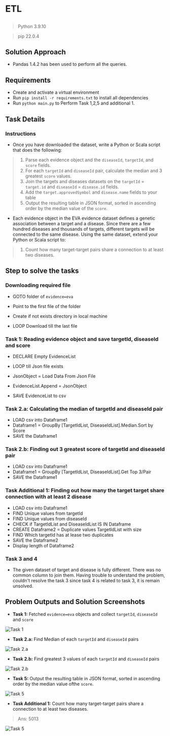 # ETL

##

> Python 3.9.10

> pip 22.0.4

## Solution Approach
- Pandas 1.4.2 has been used to perform all the queries.

## Requirements

- Create and activate a virtual environment
- Run `pip install -r requirements.txt` to install all dependencies
- Run `python main.py` to Perform Task 1,2,5 and additional 1.

## Task Details
### Instructions

- Once you have downloaded the dataset, write a Python or Scala script that does the following:
> 1. Parse each evidence object and the `diseaseId`, `targetId`, and `score` fields.
> 2. For each `targetId` and `diseaseId` pair, calculate the median and 3 greatest `score`
values.
> 3. Join the targets and diseases datasets on the `targetId` = `target.id` and `diseaseId` =
`disease.id` fields.
> 4. Add the `target.approvedSymbol` and `disease.name` fields to your table
> 5. Output the resulting table in JSON format, sorted in ascending order by the median value of
the `score`.
- Each evidence object in the EVA evidence dataset defines a genetic association between a target
and a disease. Since there are a few hundred diseases and thousands of targets, different targets
will be connected to the same disease. Using the same dataset, extend your Python or Scala script to:
> 1. Count how many target-target pairs share a connection to at least two diseases.


## Step to solve the tasks
### Downloading required file
- GOTO folder of `evidence=eva`

- Point to the first file of the folder

- Create if not exists directory in local machine

- LOOP Download till the last file

### Task 1: Reading evidence object and save targetId, diseaseId and score
- DECLARE Empty EvidenceList

- LOOP till Json file exists

- JsonObject = Load Data From Json File

- EvidenceList.Append = JsonObject

- SAVE EvidenceList to csv

### Task 2.a: Calculating the median of targetId and diseaseId pair
- LOAD csv into Dataframe1
- Dataframe1 = GroupBy [TargetIdList, DiseaseIdList].Median.Sort by Score
- SAVE the Dataframe1

### Task 2.b: Finding out 3 greatest score of targetId and diseaseId pair
- LOAD csv into Dataframe1
- Dataframe1 = GroupBy [TargetIdList, DiseaseIdList].Get Top 3/Pair
- SAVE the Dataframe1

### Task Additional 1: Finding out how many the target target share connection with at least 2 disease 
- LOAD csv into Dataframe1
- FIND Unique values from targetId
- FIND Unique values from diseaseId
- CHECK if TargetIdList and DiseaseIdList IS IN Dataframe
- CREATE Dataframe2 = Duplicate values TargetIdList with size
- FIND Which targetId has at lease two duplicates
- SAVE the Dataframe2
- Display length of Dataframe2

### Task 3 and 4
- The given dataset of target and disease is fully different. There was no common column to join them. Having trouble to understand the problem, couldn't resolve the task 3 since task 4 is related to task 3, it is remain unsolved.

## Problem Outputs and Solution Screenshots
- **Task 1:** Fetched `evidence=eva` objects and collect `targetId`, `diseaseId` and `score`

![Task 1](https://enactbs.com/ebi/parsing_object_and_collect_task_1.JPG)

- **Task 2.a:** Find Median of each `targetId` and `diseaseId` pairs

![Task 2.a](https://enactbs.com/ebi/median_pairs.JPG)

- **Task 2.b:** Find greatest 3 values of each `targetId` and `diseaseId` pairs

![Task 2.b](https://enactbs.com/ebi/great_3_data.JPG)

- **Task 5:** Output the resulting table in JSON format, sorted in ascending order by the median value ofthe `score`.

![Task 5](https://enactbs.com/ebi/median_pairs.JPG)

- **Task Additional 1:** Count how many target-target pairs share a connection to at least two diseases. 

> Ans: 5013

![Task 5](https://enactbs.com/ebi/target_target_count_with_at_least_two_disease.JPG)